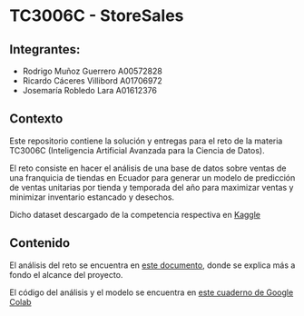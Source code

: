 # TC3006C - StoreSales

## Integrantes:
- Rodrigo Muñoz Guerrero A00572828
- Ricardo Cáceres Villibord A01706972
- Josemaría Robledo Lara A01612376

## Contexto
Este repositorio contiene la solución y entregas para el reto de la materia TC3006C (Inteligencia Artificial Avanzada para la Ciencia de Datos).

El reto consiste en hacer el análisis de una base de datos sobre ventas de una franquicia de tiendas en Ecuador para generar un modelo de predicción de ventas unitarias por tienda y temporada del año para maximizar ventas y minimizar inventario estancado y desechos.

Dicho dataset descargado de la competencia respectiva en [Kaggle](https://www.kaggle.com/competitions/store-sales-time-series-forecasting)

## Contenido
El análisis del reto se encuentra en [este documento](https://docs.google.com/document/d/1KCUWGYhB1hBM7uHBENqYNZ4LaKKI_LX4514n1KHjIX0/edit?usp=sharing), donde se explica más a fondo el alcance del proyecto.

El código del análisis y el modelo se encuentra en [este cuaderno de Google Colab](./Store_Sales_Avance1)
